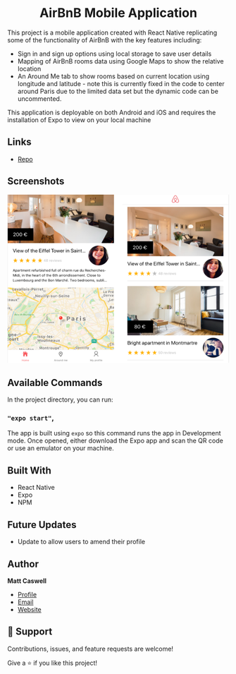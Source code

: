 <h1 align="center">AirBnB Mobile Application</h1>

<p>This project is a mobile application created with React Native replicating some of the functionality of AirBnB with the key features including:
<ul>
<li>Sign in and sign up options using local storage to save user details</li>
<li>Mapping of AirBnB rooms data using Google Maps to show the relative location</li>
<li>An Around Me tab to show rooms based on current location using longitude and latitude - note this is currently fixed in the code to center around Paris due to the limited data set but the dynamic code can be uncommented.</li>
</ul>
This application is deployable on both Android and iOS and requires the installation of Expo to view on your local machine</p>

## Links

- [Repo](https://github.com/Sekonda28/AirBnB-react-native "AirBnB Repo")


## Screenshots

![Home and Room pages](/assets/airbnb-screen.png "Home Page")


## Available Commands

In the project directory, you can run:

### `"expo start"`,

The app is built using `expo` so this command runs the app in Development mode. Once opened,  either download the Expo app and scan the QR code or use an emulator on your machine. 


## Built With

- React Native
- Expo
- NPM

## Future Updates

- Update to allow users to amend their profile

## Author

**Matt Caswell**

- [Profile](https://github.com/Sekonda28 "Matt Caswell")
- [Email](mailto:matt.caswell@hotmail.com?subject=Hi "Hi!")
- [Website](https://sekonda28.github.io/MattCaswell-Portfolio "Welcome")

## 🤝 Support

Contributions, issues, and feature requests are welcome!

Give a ⭐️ if you like this project!
